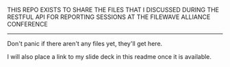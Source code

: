 THIS REPO EXISTS TO SHARE THE FILES THAT I DISCUSSED DURING THE
RESTFUL API FOR REPORTING SESSIONS AT THE FILEWAVE ALLIANCE CONFERENCE

------------------------------------

Don't panic if there aren't any files yet, they'll get here.

I will also place a link to my slide deck in this readme once it is available.